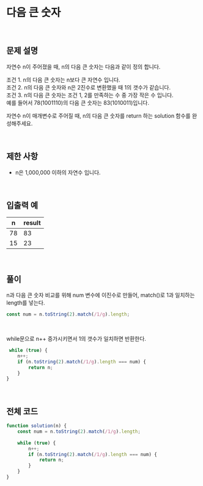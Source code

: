 # 다음 큰 숫자

<br>

## 문제 설명

자연수 n이 주어졌을 때, n의 다음 큰 숫자는 다음과 같이 정의 합니다.</br>

조건 1. n의 다음 큰 숫자는 n보다 큰 자연수 입니다.</br>
조건 2. n의 다음 큰 숫자와 n은 2진수로 변환했을 때 1의 갯수가 같습니다.</br>
조건 3. n의 다음 큰 숫자는 조건 1, 2를 만족하는 수 중 가장 작은 수 입니다.</br>
예를 들어서 78(1001110)의 다음 큰 숫자는 83(1010011)입니다.</br>

자연수 n이 매개변수로 주어질 때, n의 다음 큰 숫자를 return 하는 solution 함수를 완성해주세요.

<br>

## 제한 사항

- n은 1,000,000 이하의 자연수 입니다.

<br>

## 입출력 예

|n|result|
|---|---|
|78|83|
|15|23|

<br>

## 풀이

n과 다음 큰 숫자 비교를 위해 num 변수에 이진수로 만들어, match()로 1과 일치하는 length를 넣는다.

````javascript
const num = n.toString(2).match(/1/g).length;
````

<br>

while문으로 n++ 증가시키면서 1의 갯수가 일치하면 반환한다.

````javascript
 while (true) {
    n++;
    if (n.toString(2).match(/1/g).length === num) {
        return n;
    }
}
````

<br>

## 전체 코드

````javascript
function solution(n) {
    const num = n.toString(2).match(/1/g).length;
    
    while (true) {
        n++;
        if (n.toString(2).match(/1/g).length === num) {
            return n;
        }
    }
}
````

